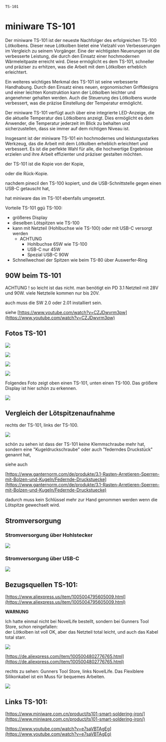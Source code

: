 ```{index} pair: miniware; TS-101
TS-101
```
# miniware TS-101

Der miniware TS-101 ist der neueste Nachfolger des erfolgreichen TS-100 Lötkolbens. Dieser neue Lötkolben bietet eine Vielzahl von Verbesserungen im Vergleich zu seinem Vorgänger. Eine der wichtigsten Neuerungen ist die verbesserte Leistung, die durch den Einsatz einer hochmodernen Wärmeleitpaste erreicht wird. Diese ermöglicht es dem TS-101, schneller und präziser zu erhitzen, was die Arbeit mit dem Lötkolben erheblich erleichtert.

Ein weiteres wichtiges Merkmal des TS-101 ist seine verbesserte Handhabung. Durch den Einsatz eines neuen, ergonomischen Griffdesigns und einer leichten Konstruktion kann der Lötkolben leichter und angenehmer gehalten werden. Auch die Steuerung des Lötkolbens wurde verbessert, was die präzise Einstellung der Temperatur ermöglicht.

Der miniware TS-101 verfügt auch über eine integrierte LED-Anzeige, die die aktuelle Temperatur des Lötkolbens anzeigt. Dies ermöglicht es dem Anwender, die Temperatur jederzeit im Blick zu behalten und sicherzustellen, dass sie immer auf dem richtigen Niveau ist.

Insgesamt ist der miniware TS-101 ein hochmodernes und leistungsstarkes Werkzeug, das die Arbeit mit dem Lötkolben erheblich erleichtert und verbessert. Es ist die perfekte Wahl für alle, die hochwertige Ergebnisse erzielen und ihre Arbeit effizienter und präziser gestalten möchten.

der TS-101 ist die Kopie von der Kopie, 

oder die Rück-Kopie. 

nachdem pinecil den TS-100 kopiert, und die USB-Schnittstelle gegen einen USB-C getauscht hat, 

hat miniware das im TS-101 ebenfalls umgesetzt.

Vorteile TS-101 ggü TS-100:

*   größeres Display
*   dieselben Lötspitzen wie TS-100
*   kann mit Netzteil (Hohlbuchse wie TS-100) oder mit USB-C versorgt werden
    *   ACHTUNG
        *   Hohlbuchse 65W wie TS-100
        *   USB-C nur 45W
        *   Spezial USB-C 90W
*   Schnellwechsel der Spitzen wie beim TS-80 über Auswerfer-Ring

## 90W beim TS-101

ACHTUNG ! so leicht ist das nicht. 
man benötigt ein PD 3.1 Netzteil mit 28V und 90W. 
viele Netzteile kommen nur bis 20V. 

auch muss die SW 2.0 oder 2.01 installiert sein. 

siehe [https://www.youtube.com/watch?v=CZJDwvrm3pw](https://www.youtube.com/watch?v=CZJDwvrm3pw)



## Fotos TS-101

![](https://user-images.githubusercontent.com/69573151/204135427-44257ca7-516f-4156-8f3f-b7bf7682e0c5.jpeg)

![](https://user-images.githubusercontent.com/69573151/204135436-8599cd19-1a80-44d2-b044-be8b642fdc6d.jpeg)

![](https://user-images.githubusercontent.com/69573151/204135441-ac2310c9-4463-49cc-aabb-fbbadb909fc7.jpeg)

![](https://user-images.githubusercontent.com/69573151/204135446-cf30ee9c-44e3-4a0e-8394-96cfdede2125.jpeg)

Folgendes Foto zeigt oben einen TS-101, unten einen TS-100. Das größere Display ist hier schön zu erkennen. 

![](https://user-images.githubusercontent.com/69573151/204135382-fe8a7852-edc6-4ddb-9b6b-02f0b35a214f.jpeg)

## Vergleich der Lötspitzenaufnahme

rechts der TS-101, links der TS-100. 

![](https://user-images.githubusercontent.com/69573151/204135173-39196f39-966d-4658-a00a-c2b4003a1eee.jpeg)

schön zu sehen ist dass der TS-101 keine Klemmschraube mehr hat, sondern eine "Kugeldruckschraube" oder auch "federndes Druckstück" genannt hat, 

siehe auch 

[https://www.ganternorm.com/de/produkte/3.1-Rasten-Arretieren-Sperren-mit-Bolzen-und-Kugeln/Federnde-Druckstuecke](https://www.ganternorm.com/de/produkte/3.1-Rasten-Arretieren-Sperren-mit-Bolzen-und-Kugeln/Federnde-Druckstuecke)

dadurch muss kein Schlüssel mehr zur Hand genommen werden wenn die Lötspitze gewechselt wird.

## Stromversorgung

### Stromversorgung über Hohlstecker

![](https://user-images.githubusercontent.com/69573151/204135396-757fe665-bd3b-46e0-8f8b-e13167953724.jpeg)

### Stromversorgung über USB-C

![](https://user-images.githubusercontent.com/69573151/204135390-51754f8c-0cec-4b7e-9104-87b4203edfd5.jpeg)

## Bezugsquellen TS-101:

[https://www.aliexpress.us/item/1005004795605009.html](https://www.aliexpress.us/item/1005004795605009.html)

**WARNUNG**

Ich hatte einmal nicht bei NovelLife bestellt, sondern bei Gunners Tool Store, schon reingefallen:  
der Lötkolben ist voll OK, aber das Netzteil total leicht, und auch das Kabel total starr.

![](https://user-images.githubusercontent.com/69573151/204135415-96ba18b8-567f-4c79-a0c5-fe1bea982c34.jpeg)

[https://de.aliexpress.com/item/1005004802776765.html](https://de.aliexpress.com/item/1005004802776765.html)  

rechts zu sehen: Gunners Tool Store, links NovelLife. Das Flexiblere Silikonkabel ist ein Muss für bequemes Arbeiten.  

![](https://user-images.githubusercontent.com/69573151/204135408-42f2f2c8-7530-48b6-b5d0-c790391e9487.jpeg)

## Links TS-101:

[https://www.miniware.com.cn/product/ts101-smart-soldering-iron/](https://www.miniware.com.cn/product/ts101-smart-soldering-iron/)

[https://www.youtube.com/watch?v=e7saVBTAgEg](https://www.youtube.com/watch?v=e7saVBTAgEg)
